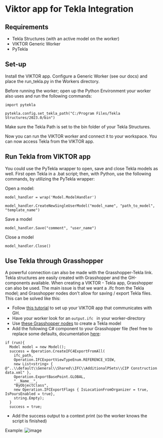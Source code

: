 # Viktor app for Tekla Integration

## Requirements
- Tekla Structures (with an active model on the worker)
- VIKTOR Generic Worker
- PyTekla

## Set-up
Install the VIKTOR app. Configure a Generic Worker (see our docs) and place the run_tekla.py in the Workers directory.

Before running the worker; open up the Python Environment your worker also uses and run the following commands:

`import pytekla`

`pytekla.config.set_tekla_path("C:/Program Files/Tekla Structures/2023.0/bin")`

Make sure the Tekla Path is set to the bin folder of your Tekla Structures.


Now you can run the VIKTOR worker and connect it to your workspace. You can now access Tekla from the VIKTOR app.

## Run Tekla from VIKTOR app
You could use the PyTekla wrapper to open, save and close Tekla models as well. First open Tekla in a .bat script; then, with Python, use the following commands, by utilizing the PyTekla wrapper:

Open a model:

`model_handler = wrap('Model.ModelHandler')`

`model_handler.CreateNewSingleUserModel("model_name", "path_to_model", "template_name")`

Save a model

`model_handler.Save("comment", "user_name")`

Close a model

`model_handler.Close()`

## Use Tekla through Grasshopper
A powerful connection can also be made with the Grasshopper-Tekla link. Tekla structures are easily created with Grasshopper and the GH-components available. When creating a VIKTOR - Tekla app, Grasshopper can also be used. The main issue is that we want a .ifc from the Tekla model; and Grasshopper nodes don't allow for saving / export Tekla files. This can be solved like this:
- Follow [this tutorial](https://docs.viktor.ai/docs/create-apps/software-integrations/rhino-grasshopper/) to set up your VIKTOR app that communicates with GH.
- Have your worker look for an `output.ifc ` in your worker-directory
- Use [these Grasshopper nodes](https://www.food4rhino.com/en/resource/rhinoinside-tekla-structures) to create a Tekla model
- Add the following C# component to your Grasshopper file (feel free to replace some defaults, documentation [here](https://developer.tekla.com/tekla-structures/api/28/26130):
```
if (run){
  Model model = new Model();
  success = Operation.CreateIFC4ExportFromAll(
    ifc_path,
    Operation.IFCExportViewTypeEnum.REFERENCE_VIEW,
    new List<string> { @"..\\default\\General\\Shared\\IFC\\AdditionalPSets\\CIP Construction data.xml" },
    Operation.ExportBasePoint.GLOBAL,
    "__Name__",
    "ByObjectClass",
    new Operation.IFCExportFlags { IsLocationFromOrganizer = true, IsPoursEnabled = true},
    string.Empty);
  }
  success = true;
```
- Add the success output to a context print (so the worker knows the script is finished)


Example:
![image](https://github.com/viktor-rick/tekla-viktor-example/assets/145433945/16edad97-1578-487f-bb50-024d213c962b)
